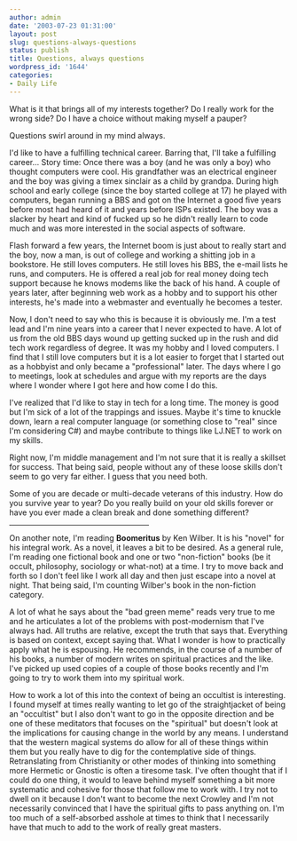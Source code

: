 ```yaml
---
author: admin
date: '2003-07-23 01:31:00'
layout: post
slug: questions-always-questions
status: publish
title: Questions, always questions
wordpress_id: '1644'
categories:
- Daily Life
---
```

What is it that brings all of my interests together? Do I really work for the wrong side? Do I have a choice without making myself a pauper?

Questions swirl around in my mind always.

I'd like to have a fulfilling technical career. Barring that, I'll take a fulfilling career... Story time: Once there was a boy (and he was only a boy) who thought computers were cool. His grandfather was an electrical engineer and the boy was giving a timex sinclair as a child by grandpa. During high school and early college (since the boy started college at 17) he played with computers, began running a BBS and got on the Internet a good five years before most had heard of it and years before ISPs existed. The boy was a slacker by heart and kind of fucked up so he didn&apos;t really learn to code much and was more interested in the social aspects of software.

Flash forward a few years, the Internet boom is just about to really start and the boy, now a man, is out of college and working a shitting job in a bookstore. He still loves computers. He still loves his BBS, the e-mail lists he runs, and computers. He is offered a real job for real money doing tech support because he knows modems like the back of his hand. A couple of years later, after beginning web work as a hobby and to support his other interests, he's made into a webmaster and eventually he becomes a tester.

Now, I don't need to say who this is because it is obviously me. I'm a test lead and I'm nine years into a career that I never expected to have. A lot of us from the old BBS days wound up getting sucked up in the rush and did tech work regardless of degree. It was my hobby and I loved computers. I find that I still love computers but it is a lot easier to forget that I started out as a hobbyist and only became a "professional" later. The days where I go to meetings, look at schedules and argue with my reports are the days where I wonder where I got here and how come I do this. 

I&apos;ve realized that I&apos;d like to stay in tech for a long time. The money is good but I&apos;m sick of a lot of the trappings and issues. Maybe it&apos;s time to knuckle down, learn a real computer language (or something close to "real" since I&apos;m considering C#) and maybe contribute to things like LJ.NET to work on my skills. 

Right now, I&apos;m middle management and I&apos;m not sure that it is really a skillset for success. That being said, people without any of these loose skills don&apos;t seem to go very far either. I guess that you need both. 

Some of you are decade or multi-decade veterans of this industry. How do you survive year to year? Do you really build on your old skills forever or have you ever made a clean break and done something different?
<hr width="50%">

On another note, I&apos;m reading <b>Boomeritus</b> by Ken Wilber. It is his "novel" for his integral work. As a novel, it leaves a bit to be desired. As a general rule, I&apos;m reading one fictional book and one or two "non-fiction" books (be it occult, philosophy, sociology or what-not) at a time. I try to move back and forth so I don't feel like I work all day and then just escape into a novel at night. That being said, I&apos;m counting Wilber's book in the non-fiction category.

A lot of what he says about the "bad green meme" reads very true to me and he articulates a lot of the problems with post-modernism that I&apos;ve always had. All truths are relative, except the truth that says that. Everything is based on context, except saying that. What I wonder is how to practically apply what he is espousing. He recommends, in the course of a number of his books, a number of modern writes on spiritual practices and the like. I&apos;ve picked up used copies of a couple of those books recently and I&apos;m going to try to work them into my spiritual work.

How to work a lot of this into the context of being an occultist is interesting. I found myself at times really wanting to let go of the straightjacket of being an "occultist" but I also don't want to go in the opposite direction and be one of these meditators that focuses on the "spiritual" but doesn't look at the implications for causing change in the world by any means. I understand that the western magical systems do allow for all of these things within them but you really have to dig for the contemplative side of things. Retranslating from Christianity or other modes of thinking into something more Hermetic or Gnostic is often a tiresome task. I've often thought that if I could do one thing, it would to leave behind myself something a bit more systematic and cohesive for those that follow me to work with. I try not to dwell on it because I don't want to become the next Crowley and I'm not necessarily convinced that I have the spiritual gifts to pass anything on. I'm too much of a self-absorbed asshole at times to think that I necessarily have that much to add to the work of really great masters.
